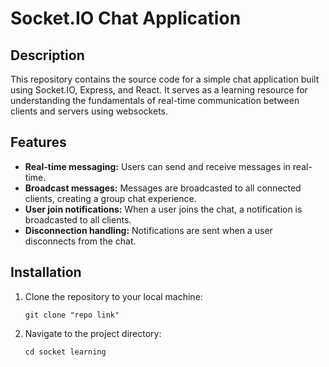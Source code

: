 # Socket.IO Chat Application

## Description

This repository contains the source code for a simple chat application built using Socket.IO, Express, and React. It serves as a learning resource for understanding the fundamentals of real-time communication between clients and servers using websockets.

## Features

- **Real-time messaging:** Users can send and receive messages in real-time.
- **Broadcast messages:** Messages are broadcasted to all connected clients, creating a group chat experience.
- **User join notifications:** When a user joins the chat, a notification is broadcasted to all clients.
- **Disconnection handling:** Notifications are sent when a user disconnects from the chat.

## Installation

1. Clone the repository to your local machine:

   ```
   git clone "repo link"
   ```
2. Navigate to the project directory:

   ```
   cd socket learning
   ```
